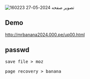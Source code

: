 ![تصویر صفحه 2024-05-27 160223](https://github.com/Mr-Banana-2045/uploader/assets/109140672/57b7c5e5-b5f0-4c5a-b292-4912f51b5ff2)
## Demo
<a href="http://mrbanana2024.000.pe/up00.html">http://mrbanana2024.000.pe/up00.html</a>
## passwd
<pre>
save file > moz<br>
page recovery > banana
</pre>
